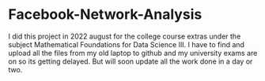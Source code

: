 # Facebook-Network-Analysis
I did this project in 2022 august for the college course extras under the subject Mathematical Foundations for Data Science III. I have to find and upload all the files from my old laptop to github and my university exams are on so its getting delayed. But will soon update all the work done in a day or two.
